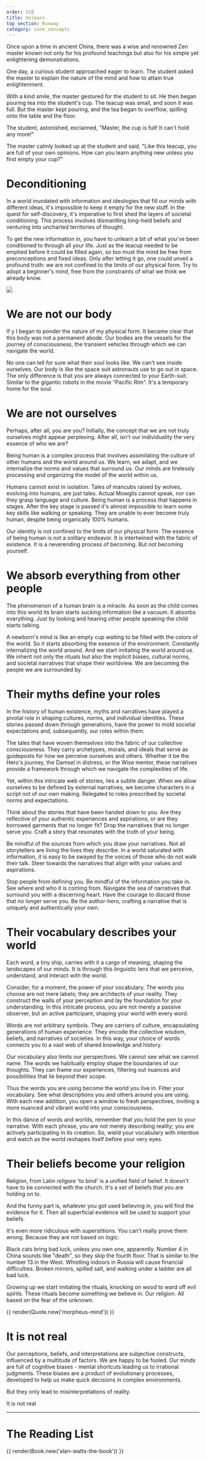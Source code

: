 ```yaml
---
order: 510
title: Unlearn
top_section: Runway
category: core_concepts
---
```


Once upon a time in ancient China, there was a wise and renowned Zen master known not only for his profound teachings but also for his simple yet enlightening demonstrations.

One day, a curious student approached eager to learn. The student asked the master to explain the nature of the mind and how to attain true enlightenment.

With a kind smile, the master gestured for the student to sit. He then began pouring tea into the student's cup. The teacup was small, and soon it was full. But the master kept pouring, and the tea began to overflow, spilling onto the table and the floor.

The student, astonished, exclaimed, "Master, the cup is full! It can't hold any more!"

The master calmly looked up at the student and said, "Like this teacup, you are full of your own opinions. How can you learn anything new unless you first empty your cup?"

# Deconditioning

In a world inundated with information and ideologies that fill our minds with different ideas, it's impossible to keep it empty for the new stuff. In the quest for self-discovery, it's imperative to first shed the layers of societal conditioning. This process involves dismantling long-held beliefs and venturing into uncharted territories of thought. 

To get the new information in, you have to unlearn a bit of what you've been conditioned to through all your life. Just as the teacup needed to be emptied before it could be filled again, so too must the mind be free from preconceptions and fixed ideas. Only after letting it go, one could unveil a profound truth: we are not confined to the limits of our physical form. Try to adopt a beginner's mind, free from the constraints of what we think we already know.

![](/images/book/unlearn/83de5019-e89c-4fef-b920-a84dd73320f6.jpeg)

# We are not our body

If y I began to ponder the nature of my physical form. It became clear that this body was not a permanent abode. Our bodies are the vessels for the journey of consciousness, the transient vehicles through which we can navigate the world.

No one can tell for sure what their soul looks like. We can't see inside ourselves. Our body is like the space suit astronauts use to go out in space. The only difference is that you are always connected to your Earth-suit. Similar to the gigantic robots in the movie "Pacific Rim". It's a temporary home for the soul.

# We are not ourselves

Perhaps, after all, you are you? Initially, the concept that we are not truly ourselves might appear perplexing. After all, isn't our individuality the very essence of who we are?

Being human is a complex process that involves assimilating the culture of other humans and the world around us. We learn, we adapt, and we internalize the norms and values that surround us. Our minds are tirelessly processing and organizing the model of the world within us.

Humans cannot exist in isolation. Tales of mancubs raised by wolves, evolving into humans, are just tales. Actual Mowglis cannot speak, nor can they grasp language and culture. Being human is a process that happens in stages. After the key stage is passed it's almost impossible to learn some key skills like walking or speaking. They are unable to ever become truly human, despite being organically 100% humans.

Our identity is not confined to the limits of our physical form. The essence of being human is not a solitary endeavor. It is intertwined with the fabric of existence. It is a neverending process of becoming. But not becoming yourself.

# We absorb everything from other people

The phenomenon of a human brain is a miracle. As soon as the child comes into this world its brain starts sucking information like a vacuum. It absorbs everything. Just by looking and hearing other people speaking the child starts talking.

A newborn's mind is like an empty cup waiting to be filled with the colors of the world. So it starts absorbing the essence of the environment. Constantly internalizing the world around. And we start imitating the world around us. We inherit not only the rituals but also the implicit biases, cultural norms, and societal narratives that shape their worldview. We are becoming the people we are surrounded by.  

# Their myths define your roles

In the history of human existence, myths and narratives have played a pivotal role in shaping cultures, norms, and individual identities. These stories passed down through generations, have the power to mold societal expectations and, subsequently, our roles within them.

The tales that have woven themselves into the fabric of our collective consciousness. They carry archetypes, morals, and ideals that serve as guideposts for how we perceive ourselves and others. Whether it be the Hero's journey, the Damsel in distress, or the Wise mentor, these narratives provide a framework through which we navigate the complexities of life.

Yet, within this intricate web of stories, lies a subtle danger. When we allow ourselves to be defined by external narratives, we become characters in a script not of our own making. Relegated to roles prescribed by societal norms and expectations.

Think about the stories that have been handed down to you. Are they reflective of your authentic experiences and aspirations, or are they borrowed garments that no longer fit? Drop the narratives that no longer serve you. Craft a story that resonates with the truth of your being.

Be mindful of the sources from which you draw your narratives. Not all storytellers are living the lives they describe. In a world saturated with information, it is easy to be swayed by the voices of those who do not walk their talk. Steer towards the narratives that align with your values and aspirations.

Stop people from defining you. Be mindful of the information you take in. See where and who it is coming from. Navigate the sea of narratives that surround you with a discerning heart. Have the courage to discard those that no longer serve you. Be the author-hero, crafting a narrative that is uniquely and authentically your own.

# Their vocabulary describes your world

Each word, a tiny ship, carries with it a cargo of meaning, shaping the landscapes of our minds. It is through this linguistic lens that we perceive, understand, and interact with the world.

Consider, for a moment, the power of your vocabulary. The words you choose are not mere labels; they are architects of your reality. They construct the walls of your perception and lay the foundation for your understanding. In this intricate process, you are not merely a passive observer, but an active participant, shaping your world with every word.

Words are not arbitrary symbols. They are carriers of culture, encapsulating generations of human experience. They encode the collective wisdom, beliefs, and narratives of societies. In this way, your choice of words connects you to a vast web of shared knowledge and history.

Our vocabulary also limits our perspectives. We cannot see what we cannot name. The words we habitually employ shape the boundaries of our thoughts. They can frame our experiences, filtering out nuances and possibilities that lie beyond their scope.

Thus the words you are using become the world you live in. Filter your vocabulary. See what descriptions you and others around you are using. With each new addition, you open a window to fresh perspectives, inviting a more nuanced and vibrant world into your consciousness.

In this dance of words and worlds, remember that you hold the pen to your narrative. With each phrase, you are not merely describing reality; you are actively participating in its creation. So, wield your vocabulary with intention and watch as the world reshapes itself before your very eyes.


# Their beliefs become your religion

Religion, from Latin _religare_ 'to bind' is a unified field of belief. It doesn't have to be connected with the church. It's a set of beliefs that you are holding on to. 

And the funny part is, whatever you got used believing in, you will find the evidence for it. Then all superficial evidence will be used to support your beliefs.

It's even more ridiculous with superstitions. You can't really prove them wrong. Because they are not based on logic:

Black cats bring bad luck, unless you own one, apparently. Number 4 in China sounds like "death", so they skip the fourth floor. That is similar to the number 13 in the West. Whistling indoors in Russia will cause financial difficulties. Broken mirrors, spilled salt, and walking under a ladder are all bad luck.

Growing up we start imitating the rituals, knocking on wood to ward off evil spirits. These rituals become something we believe in. Our religion. All based on the fear of the unknown.

{{ render(Quote.new('morpheus-mind'))  }}

# It is not real

Our perceptions, beliefs, and interpretations are subjective constructs, influenced by a multitude of factors. We are happy to be fooled. Our minds are full of cognitive biases - mental shortcuts leading us to irrational judgments. These biases are a product of evolutionary processes, developed to help us make quick decisions in complex environments. 

But they only lead to misinterpretations of reality.

It is not real

---

# The Reading List

{{ render(Book.new('alan-watts-the-book')) }}

